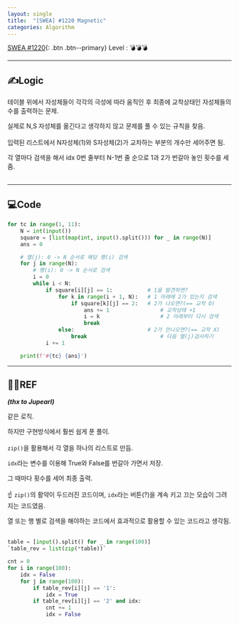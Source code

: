 ```yaml
---
layout: single
title:  "[SWEA] #1220 Magnetic"
categories: Algorithm
---
```


[SWEA #1220](https://swexpertacademy.com/main/code/problem/problemDetail.do?contestProbId=AV14hwZqABsCFAYD){: .btn .btn--primary}
Level : 💣💣💣

---

## ✍Logic
테이블 위에서 자성체들이 각각의 극성에 따라 움직인 후 최종에 교착상태인 자성체들의 수를 출력하는 문제.  

실제로 N,S 자성체를 옮긴다고 생각하지 않고 문제를 풀 수 있는 규칙을 찾음.  
<br>
입력된 리스트에서 N자성체(1)와 S자성체(2)가 교차하는 부분의 개수만 세어주면 됨.  

각 열마다 검색을 해서 idx 0번 줄부터 N-1번 줄 순으로 1과 2가 번갈아 놓인 횟수를 세줌.  
<br>

---

## 💻Code

```python
for tc in range(1, 11):
    N = int(input())
    square = [list(map(int, input().split())) for _ in range(N)]
    ans = 0

    # 열(j): 0 -> N 순서로 해당 행(i) 검색
    for j in range(N):
        # 행(i): 0 -> N 순서로 검색
        i = 0
        while i < N:
            if square[i][j] == 1:           # 1을 발견하면?
                for k in range(i + 1, N):   # 1 아래에 2가 있는지 검색
                    if square[k][j] == 2:   # 2가 나오면?(== 교착 O)
                        ans += 1                # 교착상태 +1
                        i = k                   # 2 아래부터 다시 검색
                        break
                else:                       # 2가 안나오면?(== 교착 X)
                    break                       # 다음 열(j)검사하기
            i += 1

    print(f'#{tc} {ans}')
```


---

## 🙋‍♀️REF
_**(thx to Jupearl)**_

같은 로직.  

하지만 구현방식에서 훨씬 쉽게 푼 풀이.  
<br>
`zip()`을 활용해서 각 열을 하나의 리스트로 만듬. 

`idx`라는 변수를 이용해 True와 False를 번갈아 가면서 저장.  

그 때마다 횟수를 세어 최종 출력.  
<br>
☝ `zip()`의 활약이 두드러진 코드이며, `idx`라는 버튼(?)을 계속 키고 끄는 모습이 그려지는 코드였음.  

열 또는 행 별로 검색을 해야하는 코드에서 효과적으로 활용할 수 있는 코드라고 생각됨.   
<br>

```python
table = [input().split() for _ in range(100)]
`table_rev = list(zip(*table))`

cnt = 0
for i in range(100):
    idx = False
    for j in range(100):
        if table_rev[i][j] == '1':
            idx = True
        if table_rev[i][j] == '2' and idx:
            cnt += 1
            idx = False
